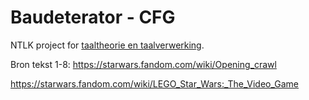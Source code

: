 # Baudeterator - CFG

NTLK project for [taaltheorie en
taalverwerking](http://studiegids.uva.nl/xmlpages/page/2018-2019/zoek-vak/vak/62671).

Bron tekst 1-8: https://starwars.fandom.com/wiki/Opening_crawl


https://starwars.fandom.com/wiki/LEGO_Star_Wars:_The_Video_Game

